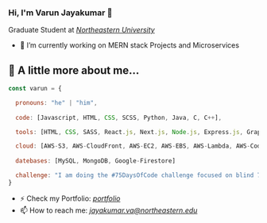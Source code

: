 ### Hi, I'm Varun Jayakumar 👋

Graduate Student at <i><a href="https://www.linkedin.com/school/northeastern-university/">Northeastern University<a></i>

- 🔭 I’m currently working on MERN stack Projects and Microservices
<!--- (- 🌱 I'm ) -->

## 🚀 A little more about me... 
```javascript
const varun = {

  pronouns: "he" | "him",
  
  code: [Javascript, HTML, CSS, SCSS, Python, Java, C, C++],

  tools: [HTML, CSS, SASS, React.js, Next.js, Node.js, Express.js, GraphQL],

  cloud: [AWS-S3, AWS-CloudFront, AWS-EC2, AWS-EBS, AWS-Lambda, AWS-CodePipeline, AWS-CodeBuild, AWS-CodeDeploy],
  
  datebases: [MySQL, MongoDB, Google-Firestore]

  challenge: "I am doing the #75DaysOfCode challenge focused on blind 75 from LeetCode"
}
```

- ⚡ Check my Portfolio: <a href="https://varun-jayakumar-portfolio.netlify.app/"><i>portfolio</i></a>
- 📫 How to reach me: <a href="mailto:jayakumar.va@northeastern.edu?"><i>jayakumar.va@northeastern.edu<i></a>





<!--
**varun-jayakumar/varun-jayakumar** is a ✨ _special_ ✨ repository because its `README.md` (this file) appears on your GitHub profile.

Here are some ideas to get you started:

- 🔭 I’m currently working on MERN stack Projects
- 🌱 I’m currently learning ...
- 👯 I’m looking to collaborate on ...
- 🤔 I’m looking for help with ...
- 💬 Ask me about ...
- 📫 How to reach me: ...
- 😄 Pronouns: ...
- ⚡ Fun fact: ...
-->
